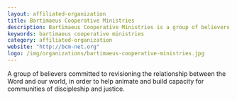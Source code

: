 ```yaml
---
layout: affiliated-organization
title: Bartimaeus Cooperative Ministries
description: Bartimaeus Cooperative Ministries is a group of believers committed to revisioning the relationship between the Word and our world, in order to help animate and build capacity for communities of discipleship and justice.
keywords: bartimaeus cooperative ministries
category: affiliated-organization
website: "http://bcm-net.org"
logo: /img/organizations/bartimaeus-cooperative-ministries.jpg
---
```

A group of believers committed to revisioning the relationship between the Word and our world, in order to help animate and build capacity for communities of discipleship and justice.
